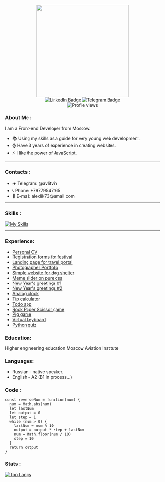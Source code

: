 <div id="header" align="center">
  <img src="https://media.giphy.com/media/suWeO5wu35nihC1FJ6/giphy.gif" width="300"/>
  <div id="badges">
    <a href="https://www.linkedin.com/in/litvin-alexandr/">
      <img src="https://img.shields.io/badge/LinkedIn-blue?style=for-the-badge&logo=linkedin&logoColor=white" alt="LinkedIn Badge"/>
    </a>
    <a href="https://t.me/avlitvin">
      <img src="https://img.shields.io/badge/Telegram-2CA5E0?style=for-the-badge&logo=telegram&logoColor=white" alt="Telegram Badge"/>
    </a>
  </div>
  <img src="https://komarev.com/ghpvc/?username=avlitvin73&style=flat-square&color=blue" alt="Profile views"/>
</div>


### About Me :

I am a Front-end Developer from Moscow.

- 📚 Using my skills as a guide for very young web development.
- ⌚ Have 3 years of experience in creating websites.
- ⚡ I like the power of JavaScript.

---

### Contacts :
* ✈️ Telegram: @avlitvin
* 📞 Phone: +79779547165
* 📧 E-mail: alexlik73@gmail.com

---

### Skills :
[![My Skills](https://skillicons.dev/icons?i=html,css,js,ts,react,redux,nextjs,nodejs,express,sqlite,postgres,prisma,git,github,gitlab,py,flask,django,go,docker,svg,regex,figma,vscode,replit,webpack,vite,raspberrypi&perline=7)](https://skillicons.dev)

---
  
### Experience:
- [Personal CV](https://avlitvin73.github.io/cv/)
- [Registration forms for festival](https://chintaskfinalfix.pylearn-2017.repl.co/)
- [Landing page for travel portal](https://rolling-scopes-school.github.io/avlitvin73-JSFEPRESCHOOL2022Q2/travel/)
- [Photographer Portfolio](https://photo-portfolio.pylearn-2017.repl.co/)
- [Simple website for dog shelter](https://rolling-scopes-school.github.io/avlitvin73-JSFE2022Q1/shelter/)
- [Meme slider on pure css](https://avlitvin73.github.io/cssMemSlider/cssMemSlider/)
- [New Year's greetings #1](https://honeydewcybercommands.pylearn-2017.repl.co/)
- [New Year's greetings #2](https://standardshrillnumber.pylearn-2017.repl.co/)
- [Analog clock](https://analogclock.pylearn-2017.repl.co/)
- [Tip calculator](https://tipcalculatorjs.pylearn-2017.repl.co/)
- [Todo app](https://avlitvin73.github.io/clean-code-s1e1/)
- [Rock Paper Scissor game](https://rockpaperscissorjs.pylearn-2017.repl.co/)
- [Pig game](https://complicatedstandardbracket-2.pylearn-2017.repl.co/)
- [Virtual keyboard](https://rolling-scopes-school.github.io/avlitvin73-JSFE2022Q1/virtual-keyboard/)
- [Python quiz](https://avlitvin73.github.io/quizAppPy/)



### Education:
Higher engineering education 
Moscow Aviation Institute

### Languages:
* Russian - native speaker.
* English - A2 (B1 in process…)
  
### Code :

```
const reverseNum = function(num) {
  num = Math.abs(num)
  let lastNum
  let output = 0
  let step = 1
  while (num > 0) {
    lastNum = num % 10
    output = output * step + lastNum 
    num = Math.floor(num / 10)
    step = 10
  }
  return output
}
```

### Stats :

[![Top Langs](https://github-readme-stats.vercel.app/api/top-langs/?username=avlitvin73&layout=compact&theme=vision-friendly-dark)](https://github.com/anuraghazra/github-readme-stats)
</div>
